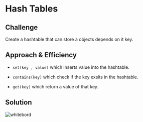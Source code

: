 # Hash Tables

## Challenge
Create a hashtable that can store a objects depends on it key.

## Approach & Efficiency
- `set(key , value)` which inserts value into the hashtable.

- `contains(key)` which check if the key exsits in the hashtable.

- `get(key)` which return a value of that key.


## Solution

![whitebord](../../assets/hashtable.jpg)